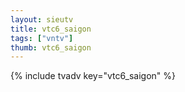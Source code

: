```yaml
--- 
layout: sieutv
title: vtc6_saigon
tags: ["vntv"]
thumb: vtc6_saigon
---
```

{% include tvadv key="vtc6_saigon" %}
